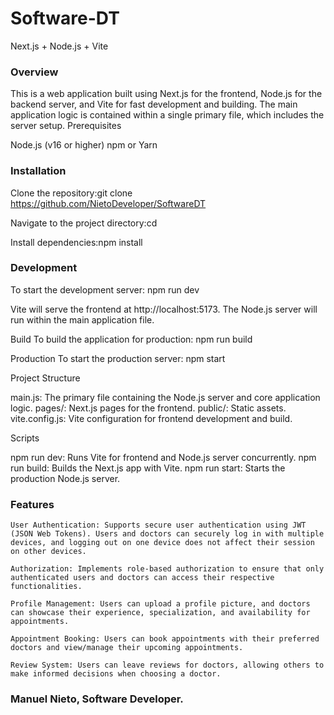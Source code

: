 #  Software-DT

Next.js + Node.js + Vite

### Overview

This is a web application built using Next.js for the frontend, Node.js for the backend server, and Vite for fast development and building. The main application logic is contained within a single primary file, which includes the server setup.
Prerequisites

Node.js (v16 or higher)
npm or Yarn

### Installation

Clone the repository:git clone <https://github.com/NietoDeveloper/SoftwareDT>


Navigate to the project directory:cd


Install dependencies:npm install



### Development

To start the development server:
npm run dev


Vite will serve the frontend at http://localhost:5173.
The Node.js server will run within the main application file.

Build
To build the application for production:
npm run build

Production
To start the production server:
npm start

Project Structure

main.js: The primary file containing the Node.js server and core application logic.
pages/: Next.js pages for the frontend.
public/: Static assets.
vite.config.js: Vite configuration for frontend development and build.

Scripts

npm run dev: Runs Vite for frontend and Node.js server concurrently.
npm run build: Builds the Next.js app with Vite.
npm run start: Starts the production Node.js server.


### Features

    User Authentication: Supports secure user authentication using JWT (JSON Web Tokens). Users and doctors can securely log in with multiple devices, and logging out on one device does not affect their session on other devices.

    Authorization: Implements role-based authorization to ensure that only authenticated users and doctors can access their respective functionalities.

    Profile Management: Users can upload a profile picture, and doctors can showcase their experience, specialization, and availability for appointments.

    Appointment Booking: Users can book appointments with their preferred doctors and view/manage their upcoming appointments.

    Review System: Users can leave reviews for doctors, allowing others to make informed decisions when choosing a doctor.
    
### Manuel Nieto, Software Developer.
